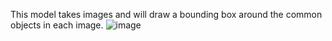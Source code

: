 This model takes images and will draw a bounding box around the common objects in each image. 
![image](https://github.com/Distributive-Network/Overwatch-Model-Zoo/assets/141171995/03857ccb-6976-435b-aa48-d8393686f145)
